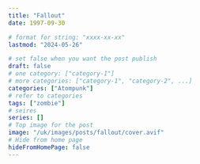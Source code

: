 ```yaml
---
title: "Fallout"
date: 1997-09-30

# format for string: "xxxx-xx-xx"
lastmod: "2024-05-26"

# set false when you want the post publish
draft: false
# one category: ["category-1"]
# more categories: ["category-1", "category-2", ...]
categories: ["Atompunk"]
# refer to categories
tags: ["zombie"]
# seires
series: []
# Top image for the post
image: "/uk/images/posts/fallout/cover.avif"
# Hide from home page
hideFromHomePage: false
---
```


<!--more-->